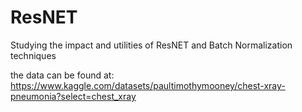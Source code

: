 # ResNET
Studying the impact and utilities of ResNET and Batch Normalization techniques

the data can be found at: https://www.kaggle.com/datasets/paultimothymooney/chest-xray-pneumonia?select=chest_xray
